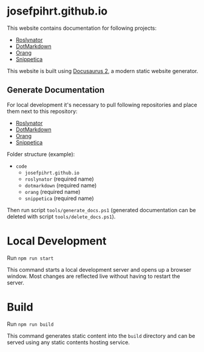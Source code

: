 # josefpihrt.github.io

This website contains documentation for following projects:

- [Roslynator](https://github.com/dotnet/roslynator)
- [DotMarkdown](https://github.com/josefpihrt/dotmarkdown)
- [Orang](https://github.com/josefpihrt/orang)
- [Snippetica](https://github.com/josefpihrt/snippetica)

This website is built using [Docusaurus 2](https://docusaurus.io/), a modern static website generator.

## Generate Documentation

For local development it's necessary to pull following repositories and place them next to this repository:

- [Roslynator](https://github.com/dotnet/roslynator)
- [DotMarkdown](https://github.com/josefpihrt/dotmarkdown)
- [Orang](https://github.com/josefpihrt/orang)
- [Snippetica](https://github.com/josefpihrt/snippetica)

Folder structure (example):

- `code`
  - `josefpihrt.github.io`
  - `roslynator` (required name)
  - `dotmarkdown` (required name)
  - `orang` (required name)
  - `snippetica` (required name)

Then run script `tools/generate_docs.ps1` (generated documentation can be deleted with script `tools/delete_docs.ps1`).

# Local Development

Run `npm run start`

This command starts a local development server and opens up a browser window. Most changes are reflected live without having to restart the server.

# Build

Run `npm run build`

This command generates static content into the `build` directory and can be served using any static contents hosting service.
